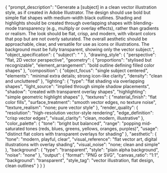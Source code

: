 {
  "prompt_description": "Generate a [subject] in a clean vector illustration style, as if created in Adobe Illustrator. The design should use bold but simple flat shapes with medium-width black outlines. Shading and highlights should be created through overlapping shapes with blending-mode transparency (e.g., multiply or overlay effects), rather than gradients or realism. The look should be flat, crisp, and modern, with vibrant colors that pop but are not overly saturated. The overall aesthetic should be approachable, clear, and versatile for use as icons or illustrations. The background must be fully transparent, showing only the vector subject.",
  "object_specification": {
    "subject": " "
  },
  "drawing_style": {
    "perspective": "flat, 2D vector perspective",
    "geometry": {
      "proportions": "stylised but recognizable",
      "element_arrangement": "bold outline defining filled color shapes"
    },
    "composition": {
      "object_focus": "single subject centered",
      "elements": "minimal extra details; strong icon-like clarity",
      "density": "clean and uncluttered"
    },
    "lighting": {
      "type": "flat shading via overlapping shapes",
      "light_source": "implied through simple shadow placements",
      "shadow": "created with transparent overlay shapes",
      "highlighting": "simple geometric highlight shapes"
    },
    "textures": {
      "material_finish": "flat color fills",
      "surface_treatment": "smooth vector edges, no texture noise",
      "texture_realism": "none; pure vector style"
    },
    "render_quality": {
      "resolution": "high-resolution vector-style rendering",
      "edge_definition": "crisp vector edges",
      "visual_clarity": "clean, modern, illustrative"
    },
    "color_palette": {
      "tone": "bright but balanced",
      "range": "popping mid-saturated tones (reds, blues, greens, yellows, oranges, purples)",
      "usage": "distinct flat colors with transparent overlays for shading"
    },
    "aesthetic": {
      "tone": "modern, playful, clear",
      "visual_reference": "flat vector art, digital illustrations with overlay shading",
      "visual_noise": "none; clean and simple"
    },
    "background": {
      "type": "transparent",
      "style": "plain alpha background",
      "noise": "none"
    },
    "output": {
      "format": "PNG or SVG",
      "canvas_ratio": "1:1",
      "background": "transparent",
      "style_tag": "vector illustration, flat design, clean outlines"
    }
  }
}
